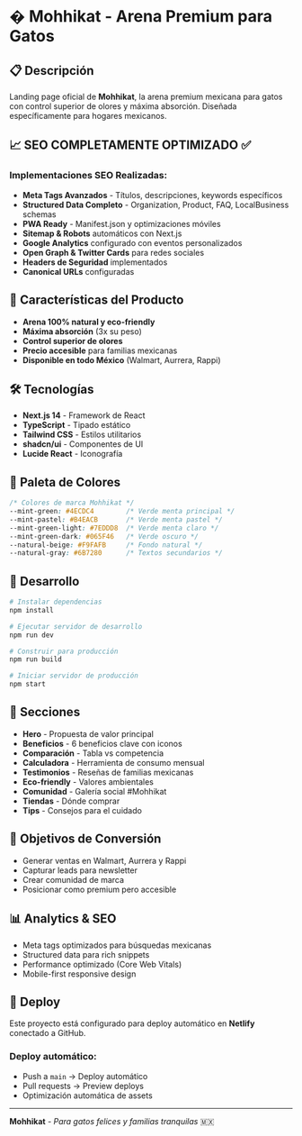 # � Mohhikat - Arena Premium para Gatos

## 📋 Descripción

Landing page oficial de **Mohhikat**, la arena premium mexicana para gatos con control superior de olores y máxima absorción. Diseñada específicamente para hogares mexicanos.

## 📈 SEO COMPLETAMENTE OPTIMIZADO ✅

### Implementaciones SEO Realizadas:
- **Meta Tags Avanzados** - Títulos, descripciones, keywords específicos
- **Structured Data Completo** - Organization, Product, FAQ, LocalBusiness schemas
- **PWA Ready** - Manifest.json y optimizaciones móviles
- **Sitemap & Robots** automáticos con Next.js
- **Google Analytics** configurado con eventos personalizados
- **Open Graph & Twitter Cards** para redes sociales
- **Headers de Seguridad** implementados
- **Canonical URLs** configuradas

## 🌟 Características del Producto

- **Arena 100% natural y eco-friendly**
- **Máxima absorción** (3x su peso)
- **Control superior de olores**
- **Precio accesible** para familias mexicanas
- **Disponible en todo México** (Walmart, Aurrera, Rappi)

## 🛠️ Tecnologías

- **Next.js 14** - Framework de React
- **TypeScript** - Tipado estático
- **Tailwind CSS** - Estilos utilitarios
- **shadcn/ui** - Componentes de UI
- **Lucide React** - Iconografía

## 🎨 Paleta de Colores

```css
/* Colores de marca Mohhikat */
--mint-green: #4ECDC4        /* Verde menta principal */
--mint-pastel: #B4EACB       /* Verde menta pastel */
--mint-green-light: #7EDDD8  /* Verde menta claro */
--mint-green-dark: #065F46   /* Verde oscuro */
--natural-beige: #F9FAFB     /* Fondo natural */
--natural-gray: #6B7280      /* Textos secundarios */
```

## 🚀 Desarrollo

```bash
# Instalar dependencias
npm install

# Ejecutar servidor de desarrollo
npm run dev

# Construir para producción
npm run build

# Iniciar servidor de producción
npm start
```

## 📱 Secciones

- **Hero** - Propuesta de valor principal
- **Beneficios** - 6 beneficios clave con iconos
- **Comparación** - Tabla vs competencia
- **Calculadora** - Herramienta de consumo mensual
- **Testimonios** - Reseñas de familias mexicanas
- **Eco-friendly** - Valores ambientales
- **Comunidad** - Galería social #Mohhikat
- **Tiendas** - Dónde comprar
- **Tips** - Consejos para el cuidado

## 🎯 Objetivos de Conversión

- Generar ventas en Walmart, Aurrera y Rappi
- Capturar leads para newsletter
- Crear comunidad de marca
- Posicionar como premium pero accesible

## 📊 Analytics & SEO

- Meta tags optimizados para búsquedas mexicanas
- Structured data para rich snippets
- Performance optimizado (Core Web Vitals)
- Mobile-first responsive design

## 🚀 Deploy

Este proyecto está configurado para deploy automático en **Netlify** conectado a GitHub.

### Deploy automático:
- Push a `main` → Deploy automático
- Pull requests → Preview deploys
- Optimización automática de assets

---

**Mohhikat** - *Para gatos felices y familias tranquilas* 🇲🇽